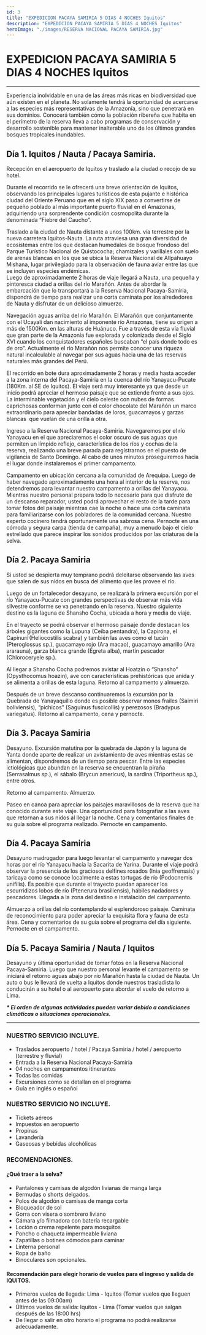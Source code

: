 ```yaml
---
id: 3
title: "EXPEDICION PACAYA SAMIRIA 5 DIAS 4 NOCHES Iquitos"
description: "EXPEDICION PACAYA SAMIRIA 5 DIAS 4 NOCHES Iquitos"
heroImage: "./images/RESERVA NACIONAL PACAYA SAMIRIA.jpg"
---
```


# EXPEDICION PACAYA SAMIRIA 5 DIAS 4 NOCHES Iquitos

---

Experiencia inolvidable en una de las áreas más ricas en biodiversidad que aún existen en el planeta. No solamente tendrá la oportunidad de acercarse a las especies más representativas de la Amazonía, sino que penetrará en sus dominios. Conocerá también cómo la población ribereña que habita en el perímetro de la reserva lleva a cabo programas de conservación y desarrollo sostenible para mantener inalterable uno de los últimos grandes bosques tropicales inundables.

## **Día 1. Iquitos / Nauta / Pacaya Samiria.**

Recepción en el aeropuerto de Iquitos y traslado a la ciudad o recojo de su hotel.

Durante el recorrido se le ofrecerá una breve orientación de Iquitos, observando los principales lugares turísticos de esta pujante e histórica ciudad del Oriente Peruano que en el siglo XIX paso a convertirse de pequeño poblado al más importante puerto fluvial en el Amazonas, adquiriendo una sorprendente condición cosmopolita durante la denominada “Fiebre del Caucho”.

Traslado a la ciudad de Nauta distante a unos 100km. vía terrestre por la nueva carretera Iquitos-Nauta. La ruta atraviesa una gran diversidad de ecosistemas entre los que destacan humedales de bosque frondoso del Parque Turístico Nacional de Quistococha; chamizales y varillales con suelo de arenas blancas en los que se ubica la Reserva Nacional de Allpahuayo Mishana, lugar privilegiado para la observación de fauna aviar entre las que se incluyen especies endémicas.  
Luego de aproximadamente 2 horas de viaje llegará a Nauta, una pequeña y pintoresca ciudad a orillas del río Marañón. Antes de abordar la embarcación que lo transportará a la Reserva Nacional Pacaya-Samiria, dispondrá de tiempo para realizar una corta caminata por los alrededores de Nauta y disfrutar de un delicioso almuerzo.

Navegación aguas arriba del río Marañón. El Marañón que conjuntamente con el Ucayali dan nacimiento al imponente río Amazonas, tiene su origen a más de 1500Km. en las alturas de Huánuco. Fue a través de esta vía fluvial que gran parte de la Amazonía fue explorada y colonizada desde el Siglo XVI cuando los conquistadores españoles buscaban “el país donde todo es de oro”. Actualmente el río Marañón nos permite conocer una riqueza natural incalculable al navegar por sus aguas hacia una de las reservas naturales más grandes del Perú.

El recorrido en bote dura aproximadamente 2 horas y media hasta acceder a la zona interna del Pacaya-Samiria en la cuenca del río Yanayacu-Pucate (180Km. al SE de Iquitos). El viaje será muy interesante ya que desde un inicio podrá apreciar el hermoso paisaje que se extiende frente a sus ojos. La interminable vegetación y el cielo celeste con nubes de formas caprichosas conforman junto con el color chocolate del Marañón un marco extraordinario para apreciar bandadas de loros, guacamayos y garzas blancas  que vuelan de una orilla a otra.

Ingreso a la Reserva Nacional Pacaya-Samiria. Navegaremos por el río Yanayacu en el que apreciaremos el color oscuro de sus aguas que permiten un límpido reflejo, característica de los ríos y cochas de la reserva, realizando una breve parada para registrarnos en el puesto de vigilancia de Santo Domingo. Al cabo de unos minutos proseguiremos hacia el lugar donde instalaremos el primer campamento.

Campamento en ubicación cercana a la comunidad de Arequipa. Luego de haber navegado aproximadamente una hora al interior de la reserva, nos detendremos para levantar nuestro campamento a orillas del Yanayacu. Mientras nuestro personal prepara todo lo necesario para que disfrute de un descanso reparador, usted podrá aprovechar el resto de la tarde para tomar fotos del paisaje mientras cae la noche o hace una corta caminata para familiarizarse con los pobladores de la comunidad cercana. Nuestro experto cocinero tendrá oportunamente una sabrosa cena. Pernocte en una cómoda y segura carpa (tienda de campaña), muy a menudo bajo el cielo estrellado que parece inspirar los sonidos producidos por las criaturas de la selva.

## **Día 2. Pacaya Samiria**

Si usted se despierta muy temprano podrá deleitarse observando las aves que salen de sus nidos en busca del alimento que les provee el río.

Luego de un fortalecedor desayuno, se realizará la primera excursión por el río Yanayacu-Pucate con grandes perspectivas de observar más vida silvestre conforme se va penetrando en la reserva. Nuestro siguiente destino es la laguna de Shansho Cocha, ubicada a hora y media de viaje.

En el trayecto se podrá observar el hermoso paisaje donde destacan los árboles gigantes como la Lupuna (Ceiba pentandra), la Capirona, el Capinurí (Heliocostilis scabra) y también las aves como el tucán (Pteroglossus sp.), guacamayo rojo (Ara macao), guacamayo amarillo (Ara ararauna), garza blanca grande (Egreta alba), martín pescador (Chloroceryele sp.).

Al llegar a Shansho Cocha podremos avistar al Hoatzín o “Shansho” (Opysthocomus hoazin), ave con características prehistóricas que anida y se alimenta a orillas de esta laguna. Retorno al campamento y almuerzo.

Después de un breve descanso continuaremos la excursión por la Quebrada de Yanayaquillo donde es posible observar monos frailes (Saimiri boliviensis), “pichicos” (Saguinus fuscicollis) y perezosos (Bradypus variegatus). Retorno al campamento, cena y pernocte.

## **Día 3. Pacaya Samiria**

Desayuno. Excursión matutina por la quebrada de Japón y la laguna de Yanta donde aparte de realizar un avistamiento de aves mientras estas se alimentan, dispondremos de un tiempo para pescar. Entre las especies ictiológicas que abundan en la reserva se encuentran la piraña (Serrasalmus sp.), el sábalo (Brycun americus), la sardina (Triportheus sp.), entre otros.

Retorno al campamento. Almuerzo.

Paseo en canoa para apreciar los paisajes maravillosos de la reserva que ha conocido durante este viaje. Una oportunidad para fotografiar a las aves que retornan a sus nidos al llegar la noche. Cena y comentarios finales de su guía sobre el programa realizado. Pernocte en campamento.

## **Día 4. Pacaya Samiria**

Desayuno madrugador para luego levantar el campamento y navegar dos horas por el río Yanayacu hacía la Sacarita de Yarina. Durante el viaje podrá observar la presencia de los graciosos delfines rosados (Inia geoffrenssis) y taricaya como se conoce localmente a estas tortugas de río (Podocnemis unifilis). Es posible que durante el trayecto puedan aparecer los escurridizos lobos de río (Ptenerura brasiliensis), hábiles nadadores y pescadores. Llegada a la zona del destino e instalación del campamento.

Almuerzo a orillas del río contemplando el esplendoroso paisaje. Caminata de reconocimiento para poder apreciar la exquisita flora y fauna de esta área. Cena y comentarios de su guía sobre el programa del día siguiente. Pernocte en el campamento.

## **Día 5. Pacaya Samiria / Nauta / Iquitos**

Desayuno y última oportunidad de tomar fotos en la Reserva Nacional Pacaya-Samiria. Luego que nuestro personal levante el campamento se iniciará el retorno aguas abajo por río Marañón hasta la ciudad de Nauta. Un auto o bus le llevará de vuelta a Iquitos donde nuestros trasladista lo conducirán a su hotel o al aeropuerto para abordar el vuelo de retorno a Lima.

**_\* El orden de algunas actividades pueden variar debido a condiciones climáticas o situaciones operacionales._**

---

### **NUESTRO SERVICIO INCLUYE.**

- Traslados aeropuerto / hotel / Pacaya Samiria / hotel / aeropuerto (terrestre y fluvial)
- Entrada a la Reserva Nacional Pacaya-Samiria
- 04 noches en campamentos itinerantes
- Todas las comidas
- Excursiones como se detallan en el programa
- Guía en inglés o español

### **NUESTRO SERVICIO NO INCLUYE.**

- Tickets aéreos
- Impuestos en aeropuerto
- Propinas
- Lavandería
- Gaseosas y bebidas alcohólicas

### **RECOMENDACIONES.**

#### ¿Qué traer a la selva?

- Pantalones y camisas de algodón livianas de manga larga
- Bermudas o shorts delgados.
- Polos de algodón o camisas de manga corta
- Bloqueador de sol
- Gorra con visera o sombrero liviano
- Cámara y/o filmadora con batería recargable
- Loción o crema repelente para mosquitos
- Poncho o chaqueta impermeable liviana
- Zapatillas o botines cómodos para caminar
- Linterna personal
- Ropa de baño
- Binoculares son opcionales.

#### Recomendación para elegir horario de vuelos para el ingreso y salida de IQUITOS.

- Primeros vuelos de llegada: Lima - Iquitos (Tomar vuelos que lleguen antes de las 09:00am)
- Últimos vuelos de salida: Iquitos - Lima (Tomar vuelos que salgan después de las 18:00 hrs)
- De llegar o salir en otro horario el programa no podrá realizarse adecuadamente.
